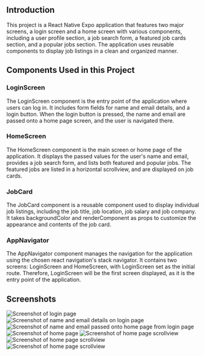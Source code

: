 ## Introduction
This project is a React Native Expo application that features two major screens, a login screen and a home screen with various components, including a user profile section, a job search form, a featured job cards section, and a popular jobs section. The application uses reusable components to display job listings in a clean and organized manner.

## Components Used in this Project

### LoginScreen
The LoginScreen component is the entry point of the application where users can log in. It includes form fields for name and email details, and a login button. When the login button is pressed, the name and email are passed onto a home page screen, and the user is navigated there. 

### HomeScreen
The HomeScreen component is the main screen or home page of the application. It displays the passed values for the user's name and email, provides a job search form, and lists both featured and popular jobs. The featured jobs are listed in a horizontal scrollview, and are displayed on job cards.

### JobCard
The JobCard component is a reusable component used to display individual job listings, including the job title, job location, job salary and job company. It takes backgroundColor and renderComponent as props to customize the appearance and contents of the job card.

### AppNavigator
The AppNavigator component manages the navigation for the application using the chosen react navigation's stack navigator. It contains two screens: LoginScreen and HomeScreen, with LoginScreen set as the initial route. Therefore, LoginScreen will be the first screen displayed, as it is the entry point of the application.

## Screenshots
![Screenshot of login page](src/assets/login.png)
![Screenshot of name and email details on login page](src/assets/logindetails.png)
![Screenshot of name and email passed onto home page from login page](src/assets/homepage.png)
![Screenshot of home page](src/assets/homescroll1.png)
![Screenshot of home page scrollview](src/assets/homescroll2.png)
![Screenshot of home page scrollview](src/assets/homescroll3.png)
![Screenshot of home page scrollview](src/assets/homescroll4.png)
